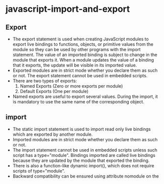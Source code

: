 # javascript-import-and-export

## Export

-   The export statement is used when creating JavaScript modules to export live bindings to functions, objects, or primitive values from the module so they can be used by other programs with the import statement. The value of an imported binding is subject to change in the module that exports it. When a module updates the value of a binding that it exports, the update will be visible in its imported value.
-   Exported modules are in strict mode whether you declare them as such or not. The export statement cannot be used in embedded scripts.
-   There are two types of exports:
    1. Named Exports (Zero or more exports per module)
    2. Default Exports (One per module)
-   Named exports are useful to export several values. During the import, it is mandatory to use the same name of the corresponding object.

## import

-   The static import statement is used to import read only live bindings which are exported by another module.
-   Imported modules are in strict mode whether you declare them as such or not.
-   The import statement cannot be used in embedded scripts unless such script has a type="module". Bindings imported are called live bindings because they are updated by the module that exported the binding.
-   There is also a function-like dynamic import(), which does not require scripts of type="module".
-   Backward compatibility can be ensured using attribute nomodule on the <script> tag.

## import vs require

How is require() different from import()

-   One of the major differences between require() and import() is that require() can be called from anywhere inside the program whereas import() cannot be called conditionally, it always runs at the beginning of the file.

-   To use the require() statement, a module must be saved with .js extension as opposed to .mjs when the import() statement is used.

-   ES modules can be loaded dynamically via the import() function unlike require().
